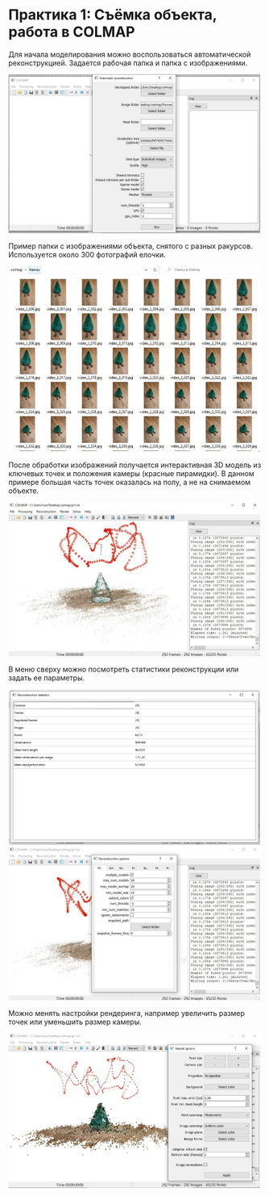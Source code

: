 # Практика 1: Съёмка объекта, работа в COLMAP

Для начала моделирования можно воспользоваться автоматической реконструкцией. Задается рабочая папка и папка с изображениями.

<img src="./pics/pic1.jpg" width="500"/>

Пример папки с изображениями объекта, снятого с разных ракурсов. Используется около 300 фотографий елочки.

<img src="./pics/pic2.jpg" width="500"/>

После обработки изображений получается интерактивная 3D модель из ключевых точек и положения камеры (красные пирамидки). В данном примере большая часть точек оказалась на полу, а не на снимаемом объекте.

<img src="./pics/pic3.jpg" width="500"/>

В меню сверху можно посмотреть статистики реконструкции или задать ее параметры.

<img src="./pics/pic4.jpg" width="500"/>

<img src="./pics/pic5.jpg" width="500"/>

Можно менять настройки рендеринга, например увеличить размер точек или уменьшить размер камеры.

<img src="./pics/pic6.jpg" width="500"/>
